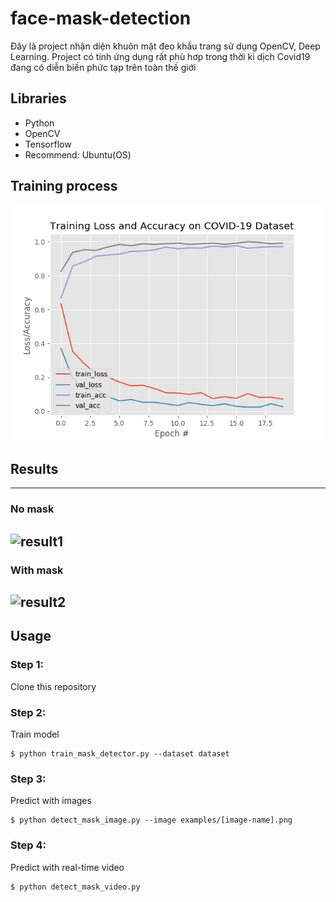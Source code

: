 # face-mask-detection
Đây là project nhận diện khuôn mặt đeo khẩu trang sử dụng OpenCV, Deep Learning. Project có tính ứng dụng rất phù hơp trong thời kì dịch Covid19 đang có diễn biến phức tạp trên toàn thế giới
## Libraries

* Python
* OpenCV
* Tensorflow
* Recommend: Ubuntu(OS)

## Training process
![plot](plot.png) 
## Results
---
### No mask
![result1](demo/demo_02.png)
---
### With mask
![result2](demo/demo_03.png)
---
## Usage
### Step 1:
Clone this repository
### Step 2:
Train model
```
$ python train_mask_detector.py --dataset dataset
```
### Step 3:
Predict with images
```
$ python detect_mask_image.py --image examples/[image-name].png
```
### Step 4:
Predict with real-time video
```
$ python detect_mask_video.py
```
